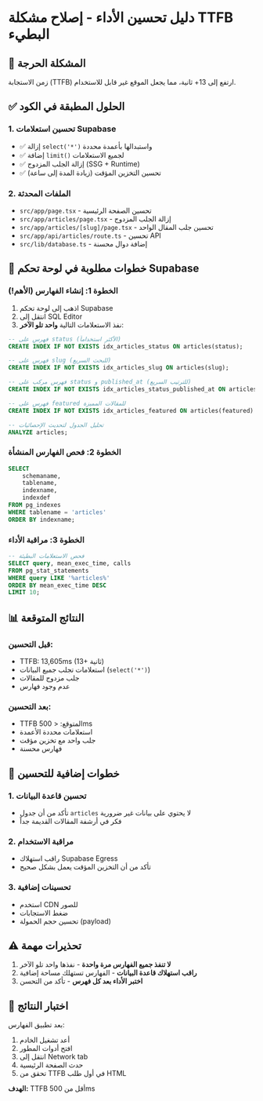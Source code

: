 # دليل تحسين الأداء - إصلاح مشكلة TTFB البطيء

## 🔴 المشكلة الحرجة
زمن الاستجابة (TTFB) ارتفع إلى 13+ ثانية، مما يجعل الموقع غير قابل للاستخدام.

## ✅ الحلول المطبقة في الكود

### 1. تحسين استعلامات Supabase
- ✅ إزالة `select('*')` واستبدالها بأعمدة محددة
- ✅ إضافة `limit()` لجميع الاستعلامات
- ✅ إزالة الجلب المزدوج (SSG + Runtime)
- ✅ تحسين التخزين المؤقت (زيادة المدة إلى ساعة)

### 2. الملفات المحدثة
- `src/app/page.tsx` - تحسين الصفحة الرئيسية
- `src/app/articles/page.tsx` - إزالة الجلب المزدوج
- `src/app/articles/[slug]/page.tsx` - تحسين جلب المقال الواحد
- `src/app/api/articles/route.ts` - تحسين API
- `src/lib/database.ts` - إضافة دوال محسنة

## 🔴 خطوات مطلوبة في لوحة تحكم Supabase

### الخطوة 1: إنشاء الفهارس (الأهم!)
1. اذهب إلى لوحة تحكم Supabase
2. انتقل إلى SQL Editor
3. نفذ الاستعلامات التالية **واحد تلو الآخر**:

```sql
-- فهرس على status (الأكثر استخداماً)
CREATE INDEX IF NOT EXISTS idx_articles_status ON articles(status);

-- فهرس على slug (للبحث السريع)
CREATE INDEX IF NOT EXISTS idx_articles_slug ON articles(slug);

-- فهرس مركب على status و published_at (للترتيب السريع)
CREATE INDEX IF NOT EXISTS idx_articles_status_published_at ON articles(status, published_at DESC);

-- فهرس على featured للمقالات المميزة
CREATE INDEX IF NOT EXISTS idx_articles_featured ON articles(featured) WHERE featured = true;

-- تحليل الجدول لتحديث الإحصائيات
ANALYZE articles;
```

### الخطوة 2: فحص الفهارس المنشأة
```sql
SELECT 
    schemaname,
    tablename,
    indexname,
    indexdef
FROM pg_indexes 
WHERE tablename = 'articles'
ORDER BY indexname;
```

### الخطوة 3: مراقبة الأداء
```sql
-- فحص الاستعلامات البطيئة
SELECT query, mean_exec_time, calls 
FROM pg_stat_statements 
WHERE query LIKE '%articles%' 
ORDER BY mean_exec_time DESC 
LIMIT 10;
```

## 📊 النتائج المتوقعة

### قبل التحسين:
- TTFB: 13,605ms (13+ ثانية)
- استعلامات تجلب جميع البيانات (`select('*')`)
- جلب مزدوج للمقالات
- عدم وجود فهارس

### بعد التحسين:
- TTFB المتوقع: < 500ms
- استعلامات محددة الأعمدة
- جلب واحد مع تخزين مؤقت
- فهارس محسنة

## 🔧 خطوات إضافية للتحسين

### 1. تحسين قاعدة البيانات
- تأكد من أن جدول `articles` لا يحتوي على بيانات غير ضرورية
- فكر في أرشفة المقالات القديمة جداً

### 2. مراقبة الاستخدام
- راقب استهلاك Supabase Egress
- تأكد من أن التخزين المؤقت يعمل بشكل صحيح

### 3. تحسينات إضافية
- استخدم CDN للصور
- ضغط الاستجابات
- تحسين حجم الحمولة (payload)

## ⚠️ تحذيرات مهمة

1. **لا تنفذ جميع الفهارس مرة واحدة** - نفذها واحد تلو الآخر
2. **راقب استهلاك قاعدة البيانات** - الفهارس تستهلك مساحة إضافية
3. **اختبر الأداء بعد كل فهرس** - تأكد من التحسن

## 🧪 اختبار النتائج

بعد تطبيق الفهارس:
1. أعد تشغيل الخادم
2. افتح أدوات المطور
3. انتقل إلى Network tab
4. حدث الصفحة الرئيسية
5. تحقق من TTFB في أول طلب HTML

**الهدف:** TTFB أقل من 500ms

